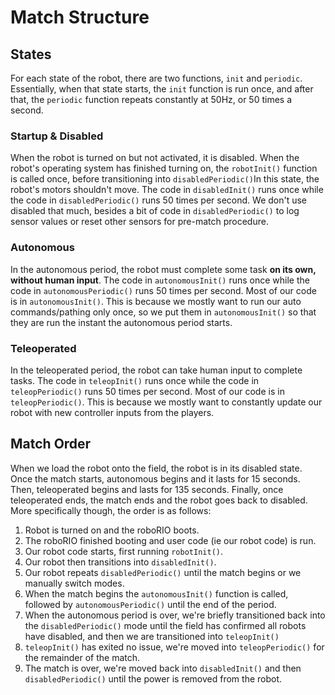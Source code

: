 # Match Structure

## States

For each state of the robot, there are two functions, `init` and `periodic`. Essentially, when that state starts, the `init` function is run once, and after that, the `periodic` function repeats constantly at 50Hz, or 50 times a second.

### Startup & Disabled

When the robot is turned on but not activated, it is disabled. When the robot's operating system has finished turning on, the `robotInit()` function is called once, before transitioning into `disabledPeriodic()`In this state, the robot's motors shouldn't move. The code in `disabledInit()` runs once while the code in `disabledPeriodic()` runs 50 times per second. We don't use disabled that much, besides a bit of code in `disabledPeriodic()` to log sensor values or reset other sensors for pre-match procedure.

### Autonomous

In the autonomous period, the robot must complete some task **on its own, without human input**. The code in `autonomousInit()` runs once while the code in `autonomousPeriodic()` runs 50 times per second. Most of our code is in `autonomousInit()`. This is because we mostly want to run our auto commands/pathing only once, so we put them in `autonomousInit()` so that they are run the instant the autonomous period starts.  

### Teleoperated

In the teleoperated period, the robot can take human input to complete tasks. The code in `teleopInit()` runs once while the code in `teleopPeriodic()` runs 50 times per second. Most of our code is in `teleopPeriodic()`. This is because we mostly want to constantly update our robot with new controller inputs from the players.

## Match Order

When we load the robot onto the field, the robot is in its disabled state. Once the match starts, autonomous begins and it lasts for 15 seconds. Then, teleoperated begins and lasts for 135 seconds. Finally, once teleoperated ends, the match ends and the robot goes back to disabled.  More specifically though, the order is as follows:

1. Robot is turned on and the roboRIO boots.
2. The roboRIO finished booting and user code (ie our robot code) is run.
3. Our robot code starts, first running `robotInit()`.
4. Our robot then transitions into `disabledInit()`.
5. Our robot repeats `disabledPeriodic()` until the match begins or we manually switch modes.
6. When the match begins the `autonomousInit()` function is called, followed by `autonomousPeriodic()` until the end of the period.
7. When the autonomous period is over, we're briefly transitioned back into the `disabledPeriodic()` mode until the field has confirmed all robots have disabled, and then we are transitioned into `teleopInit()`
8. `teleopInit()` has exited no issue, we're moved into `teleopPeriodic()` for the remainder of the match.
9. The match is over, we're moved back into `disabledInit()` and then `disabledPeriodic()` until the power is removed from the robot.
